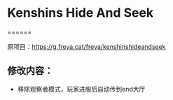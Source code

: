 # Kenshins Hide And Seek
======

原项目：https://g.freya.cat/freya/kenshinshideandseek

## 修改内容：
 - 移除观察者模式，玩家进服后自动传到end大厅
 